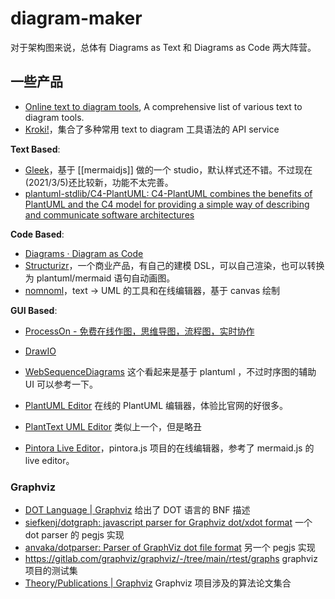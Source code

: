 diagram-maker
===

对于架构图来说，总体有 Diagrams as Text 和 Diagrams as Code 两大阵营。

## 一些产品

- [Online text to diagram tools](https://xosh.org/text-to-diagram/), A comprehensive list of various text to diagram tools.
- [Kroki!](https://kroki.io/)，集合了多种常用 text to diagram 工具语法的 API service

**Text Based**:

- [Gleek](https://app.gleek.io/)，基于 [[mermaidjs]] 做的一个 studio，默认样式还不错。不过现在(2021/3/5)还比较新，功能不太完善。
- [plantuml-stdlib/C4-PlantUML: C4-PlantUML combines the benefits of PlantUML and the C4 model for providing a simple way of describing and communicate software architectures](https://github.com/plantuml-stdlib/C4-PlantUML)

**Code Based**:

- [Diagrams · Diagram as Code](https://diagrams.mingrammer.com/)
- [Structurizr](https://structurizr.com/)，一个商业产品，有自己的建模 DSL，可以自己渲染，也可以转换为 plantuml/mermaid 语句自动画图。
- [nomnoml](https://nomnoml.com/)，text -> UML 的工具和在线编辑器，基于 canvas 绘制


**GUI Based**:

- [ProcessOn - 免费在线作图，思维导图，流程图，实时协作](https://www.processon.com/)
- [DrawIO](https://app.diagrams.net/)

- [WebSequenceDiagrams](https://www.websequencediagrams.com/) 这个看起来是基于 plantuml ，不过时序图的辅助 UI 可以参考一下。
- [PlantUML Editor](https://plantuml-editor.kkeisuke.com/) 在线的 PlantUML 编辑器，体验比官网的好很多。
- [PlantText UML Editor](https://www.planttext.com) 类似上一个，但是略丑
- [Pintora Live Editor](https://pintorajs.vercel.app/demo/live-editor/)，pintora.js 项目的在线编辑器，参考了 mermaid.js 的 live editor。


### Graphviz

- [DOT Language | Graphviz](http://www.graphviz.org/doc/info/lang.html)  给出了 DOT 语言的 BNF 描述
- [siefkenj/dotgraph: javascript parser for Graphviz dot/xdot format](https://github.com/siefkenj/dotgraph) 一个 dot parser 的 pegjs 实现
- [anvaka/dotparser: Parser of GraphViz dot file format](https://github.com/anvaka/dotparser) 另一个 pegjs 实现
- https://gitlab.com/graphviz/graphviz/-/tree/main/rtest/graphs   graphviz 项目的测试集
- [Theory/Publications | Graphviz](https://graphviz.org/theory/) Graphviz 项目涉及的算法论文集合